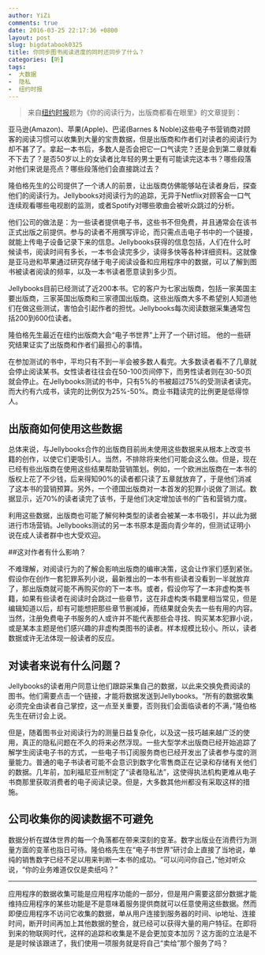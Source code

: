 ```yaml
---
author: YiZi
comments: true
date: 2016-03-25 22:17:36 +0800
layout: post
slug: bigdatabook0325
title: 你同步图书阅读进度的同时还同步了什么？
categories: [听]
tags:
-  大数据
-  隐私
-  纽约时报
---
```

<div class="quote"> <blockquote>
    	来自<a href="http://finance.ifeng.com/a/20160321/14279119_0.shtml">纽约时报</a>题为《你的阅读行为，出版商都看在眼里》的文章提到：
    </blockquote>
</div>
亚马逊(Amazon)、苹果(Apple)、巴诺(Barnes & Noble)这些电子书营销商对顾客的阅读习惯可以收集到大量的宝贵数据，但是出版商和作者们对读者的阅读行为却不甚了了。拿起一本书后，多数人是否会把它一口气读完？还是会到第二章就看不下去了？是否50岁以上的女读者比年轻的男士更有可能读完这本书？哪些段落对他们来说是亮点？哪些段落他们会直接跳过去？

隆伯格先生的公司提供了一个诱人的前景，让出版商仿佛能够站在读者身后，探查他们的阅读行为。Jellybooks对阅读行为的追踪，无异于Netflix对顾客会一口气连续观看哪些电视剧的监测，或者Spotify对哪些歌曲会被听众跳过的分析。

他们公司的做法是：为一些读者提供电子书，这些书不但免费，并且通常会在该书正式出版之前提供。参与的读者不用撰写评论，而只需点击电子书中的一个链接，就能上传电子设备记录下来的信息。Jellybooks获得的信息包括，人们在什么时候读书，阅读时间有多长，一本书会读完多少，读得多快等各种详细资料。这就像是亚马逊和苹果通过研究存储于电子阅读设备和应用程序中的数据，可以了解到图书被读者阅读的频率，以及一本书读者愿意读到多少页。

Jellybooks目前已经测试了近200本书。它的客户为七家出版商，包括一家美国主要出版商，三家英国出版商和三家德国出版商。这些出版商大多不希望别人知道他们在做这些测试，害怕会引起作者的担忧。Jellybooks每次阅读数据采集通常包括200到600位读者。

隆伯格先生最近在纽约出版商大会“电子书世界”上开了一个研讨班。  他的一些研究结果证实了出版商和作者们最担心的事情。

在参加测试的书中，平均只有不到一半会被多数人看完。大多数读者看不了几章就会停止阅读某书。女性读者往往会在50-100页间停下，而男性读者则在30-50页就会停止。在Jellybooks测试的书中，只有5%的书被超过75%的受测读者读完。而大约有六成书，读完的比例仅为25%-50%。商业书籍读完的比例更是低得惊人。

## 出版商如何使用这些数据

总体来说，与Jellybooks合作的出版商目前尚未使用这些数据来从根本上改变书籍的创作，以使它们更吸引人。当然，不排除将来他们可能会这么做。但是，现在已经有些出版商在使用这些结果帮助营销策划。例如，一个欧洲出版商在一本书的版权上花了不少钱，后来得知90%的读者都只读了五章就放弃了，于是他们消减了这本书的营销预算。另外，一个德国出版商对一本首发的犯罪小说做了测试。数据显示，近70%的读者读完了该书，于是他们决定增加该书的广告和营销力度。

利用这些数据，出版商也可能了解何种类型的读者会被某一本书吸引，并以此为据进行市场营销。Jellybooks测试的另一本书原本是面向青少年的，但测试证明小说在成人读者群中也大受欢迎。

##这对作者有什么影响？

不难理解，对阅读行为的了解会影响出版商的编审决策，这会让作家们感到紧张。假设你在创作一套犯罪系列小说，最新推出的一本书有些读者没看到一半就放弃了，那出版商就可能不再购买你的下一本书。或者，假设你写了一本非虚构类书籍，如果有些读者在阅读时会跳过一些章节，这在非虚构类书籍里相当常见，但是编辑知道以后，却有可能想把那些章节删减掉，而结果就会失去一些有用的内容。
当然，注册免费电子书服务的人或许并不能代表那些会寻找、购买某本犯罪小说，或是某本主题是他们感兴趣的非虚构类图书的读者。样本规模比较小。所以，读者数据或许无法体现一般读者的反应。

## 对读者来说有什么问题？

Jellybooks的读者用户同意让他们跟踪采集自己的数据，以此来交换免费阅读的图书。他们需要点击一个链接，才能将数据发送到Jellybooks。“所有的数据收集必须完全由读者自己掌控，这一点至关重要，否则我们会面临读者的不满，”隆伯格先生在研讨会上说。

但是，随着图书业对阅读行为的测量日益复杂化，以及这一技巧越来越广泛的使用，真正的隐私问题在不久的将来必然浮现。一些大型学术出版商已经开始追踪了解学生阅读电子书的方式，一些电子书订阅服务商也已经开发出了读者参与度的测量能力。普通的电子书读者可能不会意识到数字化零售商正在记录和存储有关他们的数据。几年前，加利福尼亚州制定了“读者隐私法”，这使得执法机构更难从电子书商那里获取消费者的电子阅读记录。但是，大多数其他州都没有采取这样的措施。

## 公司收集你的阅读数据不可避免

数据分析在媒体世界的每一个角落都在带来深刻的变革。数字出版业在消费行为测量方面的变革也指日可待。隆伯格先生在“电子书世界”研讨会上直接了当地说，单纯的销售数字已经不足以用来判断一本书的成功。“可以问问你自己，”他对听众说，“你的业务难道仅仅是卖纸吗？”
<hr/>
<div class="commentsonquote">
<div class="yizi">应用程序的数据收集可能是应用程序功能的一部分，但是用户需要这部分数据才能维持应用程序的某些功能是不是意味着服务提供商就可以任意使用这些数据。然而即便应用程序不访问它收集的数据，单从用户连接到服务器的时间、ip地址、连接时间，断开时间再加上其他数据的整合，就已经可以获得大量的用户特征。在即将到来的物联网时代，这样的追踪和收集是不是会更加变本加厉？这方面的立法是不是是时候该跟进了，我们使用一项服务就是将自己“卖给”那个服务了吗？</div>
</div>

